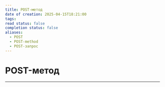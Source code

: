 ```yaml
---
title: POST-метод
date of creation: 2025-04-15T18:21:00
tags: 
read status: false
completion status: false
aliases:
  - POST
  - POST-method
  - POST-запрос
---
```

# POST-метод
---
